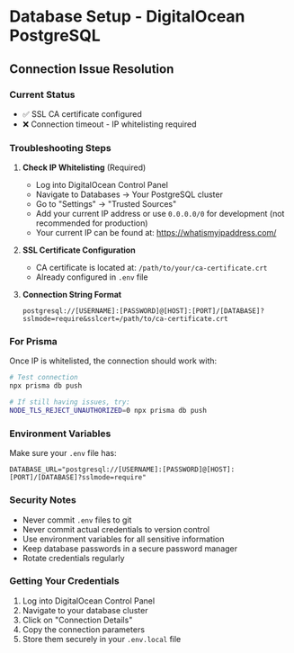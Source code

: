 # Database Setup - DigitalOcean PostgreSQL

## Connection Issue Resolution

### Current Status

- ✅ SSL CA certificate configured
- ❌ Connection timeout - IP whitelisting required

### Troubleshooting Steps

1. **Check IP Whitelisting** (Required)
   - Log into DigitalOcean Control Panel
   - Navigate to Databases → Your PostgreSQL cluster
   - Go to "Settings" → "Trusted Sources"
   - Add your current IP address or use `0.0.0.0/0` for development (not recommended for production)
   - Your current IP can be found at: https://whatismyipaddress.com/

2. **SSL Certificate Configuration**
   - CA certificate is located at: `/path/to/your/ca-certificate.crt`
   - Already configured in `.env` file

3. **Connection String Format**
   ```
   postgresql://[USERNAME]:[PASSWORD]@[HOST]:[PORT]/[DATABASE]?sslmode=require&sslcert=/path/to/ca-certificate.crt
   ```

### For Prisma

Once IP is whitelisted, the connection should work with:

```bash
# Test connection
npx prisma db push

# If still having issues, try:
NODE_TLS_REJECT_UNAUTHORIZED=0 npx prisma db push
```

### Environment Variables

Make sure your `.env` file has:

```env
DATABASE_URL="postgresql://[USERNAME]:[PASSWORD]@[HOST]:[PORT]/[DATABASE]?sslmode=require"
```

### Security Notes

- Never commit `.env` files to git
- Never commit actual credentials to version control
- Use environment variables for all sensitive information
- Keep database passwords in a secure password manager
- Rotate credentials regularly

### Getting Your Credentials

1. Log into DigitalOcean Control Panel
2. Navigate to your database cluster
3. Click on "Connection Details"
4. Copy the connection parameters
5. Store them securely in your `.env.local` file
